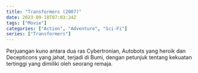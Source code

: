 ```yaml
---
title: "Transformers (2007)"
date: 2023-09-18T07:03:24Z
tags: ["Movie"]
categories: ["Action", "Adventure", "Sci-Fi"]
series: ["Transformers"]
---
```


Perjuangan kuno antara dua ras Cybertronian, Autobots yang heroik dan Decepticons yang jahat, terjadi di Bumi, dengan petunjuk tentang kekuatan tertinggi yang dimiliki oleh seorang remaja.

  <mux-player stream-type="on-demand"
  src="https://kp3d-my.sharepoint.com/personal/ryoo_kp3d_onmicrosoft_com/_layouts/15/download.aspx?share=EYeVFmyz07FPoZzDweq5mooBAXYuvnILsPyzbHzmuZk6ew" metadata-video-title="Transformers (2007)" prefer-playback="mse" controls>
  </mux-player>
  
  
  <script src="https://cdn.jsdelivr.net/npm/@mux/mux-player"></script>
  
   <script id="DZlLLlr00O02XwTrJ5x00imv4kJV93edUxCw02hrlFemTaQ" type="application/ld+json">
 {
  "@context": "https://schema.org/",
  "@type": "VideoObject",
  "name": "Transformers (2007)",
  "contentUrl": "https://stream.mux.com/RwJNznKHwdh501TgxsF8z6Uq02FQ00ySOfp8h8Ut4bhPTg.m3u8",
  "thumbnailUrl": "https://www.themoviedb.org/t/p/original/vDJE7JPnPc6fJBMBXdSltYM6yL6.jpg?width=314&fit_mode=preserve&time=25",
  "uploadDate": "2023-09-18T07:03:24Z",
}

</script>